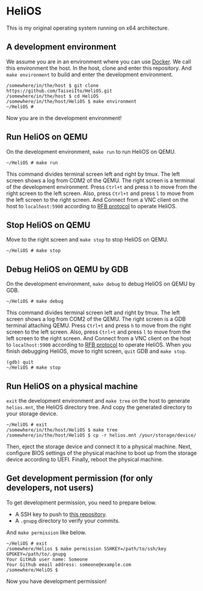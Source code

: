 # HeliOS

This is my original operating system running on x64 architecture.

## A development environment

We assume you are in an environment where you can use [Docker](https://www.docker.com/).
We call this environment the host.
In the host, clone and enter this repository.
And `make environment` to build and enter the development environment.

```
/somewhere/in/the/host $ git clone https://github.com/TaiseiIto/HeliOS.git
/somewhere/in/the/host $ cd HeliOS
/somewhere/in/the/host/HeliOS $ make environment
~/HeliOS #
```
Now you are in the development environment!

## Run HeliOS on QEMU

On the development environment, `make run` to run HeliOS on QEMU.

```
~/HeliOS # make run
```

This command divides terminal screen left and right by tmux.
The left screen shows a log from COM2 of the QEMU.
The right screen is a terminal of the development environment.
Press `Ctrl+t` and press `h` to move from the right screen to the left screen.
Also, press `Ctrl+t` and press `l` to move from the left screen to the right screen.
And Connect from a VNC client on the host to `localhost:5900` according to [RFB protocol](https://datatracker.ietf.org/doc/html/rfc6143) to operate HeliOS.

## Stop HeliOS on QEMU

Move to the right screen and `make stop` to stop HeliOS on QEMU.

```
~/HeliOS # make stop
```

## Debug HeliOS on QEMU by GDB

On the development environment, `make debug` to debug HeliOS on QEMU by GDB.

```
~/HeliOS # make debug
```

This command divides terminal screen left and right by tmux.
The left screen shows a log from COM2 of the QEMU.
The right screen is a GDB terminal attaching QEMU.
Press `Ctrl+t` and press `h` to move from the right screen to the left screen.
Also, press `Ctrl+t` and press `l` to move from the left screen to the right screen.
And Connect from a VNC client on the host to `localhost:5900` according to [RFB protocol](https://datatracker.ietf.org/doc/html/rfc6143) to operate HeliOS.
When you finish debugging HeliOS, move to right screen, `quit` GDB and `make stop`.

```
(gdb) quit
~/HeliOS # make stop
```

## Run HeliOS on a physical machine

`exit` the development environment and `make tree` on the host to generate `helios.mnt`, the HeliOS directory tree.
And copy the generated directory to your storage device.

```
~/HeliOS # exit
/somewhere/in/the/host/HeliOS $ make tree
/somewhere/in/the/host/HeliOS $ cp -r helios.mnt /your/storage/device/
```

Then, eject the storage device and connect it to a physical machine.
Next, configure BIOS settings of the physical machine to boot up from the storage device according to UEFI.
Finally, reboot the physical machine.

## Get development permission (for only developers, not users)

To get development permission, you need to prepare below.

* A SSH key to push to [this repository](https:/github.com/TaiseiIto/HeliOS).
* A `.gnupg` directory to verify your commits.

And `make permission` like below.

```
~/HeliOS # exit
/somewhere/Helios $ make permission SSHKEY=/path/to/ssh/key GPGKEY=/path/to/.gnupg
Your GitHub user name: Someone
Your Github email address: someone@example.com
/somewhere/HeliOS $
```

Now you have development permission!

